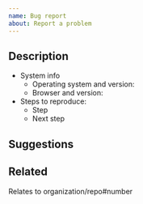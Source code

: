 ```yaml
---
name: Bug report
about: Report a problem
---
```


## Description

<!-- Provide clear description of the issue in 1-2 sentences. -->

- System info
  - Operating system and version: <!-- macOS 10.15.6 -->
  - Browser and version: <!-- Firefox 79.0 -->
- Steps to reproduce:
  - Step
  - Next step

<!-- Add at least one screenshot of the problem. -->

## Suggestions

<!-- Describe how the application should work instead. -->

<!-- List locations of relevant code modules. -->

## Related

Relates to organization/repo#number <!-- Reference related commits, issues and pull requests. Type `#` and select from the list. -->